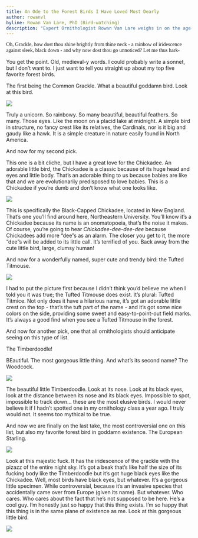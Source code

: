 ```yaml
---
title: An Ode to the Forest Birds I Have Loved Most Dearly
author: rowanvl
byline: Rowan Van Lare, PhD (Bird-watching)
description: "Expert Ornithologist Rowan Van Lare weighs in on the age-old question: What are your top five favorite birds?"
---
```


<p style="font-family: cursive">Oh, Grackle, how dost thou shine brightly from thine neck - a rainbow of iridescence against sleek, black down - and why now dost thou go unnoticed? Let me thus hark-</p>

You get the point. Old, medieval-y words. I could probably write a sonnet,
but I don’t want to. I just want to tell you straight up about my top five
favorite forest birds.

The first being the Common Grackle. What a beautiful goddamn bird. Look at this bird.

<img class="blog-image" src="/assets/static1/img/blog/birds/grackle.jpg">

Truly a unicorn. So rainbowy. So many beautiful, beautiful feathers.
So many. Those eyes. Like the moon on a placid lake at midnight.
A simple bird in structure, no fancy crest like its relatives, the
Cardinals, nor is it big and gaudy like a hawk. It is a simple creature
in nature easily found in North America.

And now for my second pick.

This one is a bit cliche, but I have a great love for the Chickadee.
An adorable little bird, the Chickadee is a classic because of its
huge head and eyes and little body. That’s an adorable thing to us
because babies are like that and we are evolutionarily predisposed to love babies. This is
 a Chickadee if you’re dumb and don’t know what one looks like.

<img class="blog-image" src="/assets/static1/img/blog/birds/chickadee.jpg">

This is specifically the Black-Capped Chickadee, located in New England. That’s one you’ll find around here, Northeastern University. You’ll know it’s a Chickadee because its name is an onomatopoeia, that’s the noise it makes. Of course, you’re going to hear *Chickadee-dee-dee-dee* because Chickadees add more “dee”s as an alarm. The closer you get to it, the more “dee”s will be added to its little call. It’s terrified of you. Back away from the cute little bird, large, clumsy human!

And now for a wonderfully named, super cute and trendy bird: the Tufted Titmouse.

<img class="blog-image" src="/assets/static1/img/blog/birds/titmouse.jpg">

I had to put the picture first because I didn’t think you’d believe me when I told you it was true; the Tufted Titmouse does exist. It’s plural: Tufted Titmice. Not only does it have a hilarious name, it’s got an adorable little crest on the top - that’s the tuft part of the name - and it’s got some nice colors on the side, providing some sweet and easy-to-point-out field marks. It’s always a good find when you see a Tufted Titmouse in the forest.

And now for another pick, one that all ornithologists should anticipate seeing on this type of list.

The Timberdoodle!

BEautiful. The most gorgeous little thing. And what’s its second name? The Woodcock.

<img class="blog-image" src="/assets/static1/img/blog/birds/timberdoodle.jpg">

The beautiful little Timberdoodle. Look at its nose. Look at its black eyes, look at the distance between its nose and its black eyes. Impossible to spot, impossible to track down… these are the most elusive birds. I would never believe it if I hadn’t spotted one in my ornithology class a year ago. I truly would not. It seems too mythical to be true.

And now we are finally on the last take, the most controversial one on this list, but also
 my favorite forest bird in goddamn existence. The European Starling.

<img class="blog-image" src="/assets/static1/img/blog/birds/starling.jpg">

Look at this majestic fuck. It has the iridescence of the grackle with the pizazz of the entire night sky. It’s got a beak that’s like half the size of its fucking body like the Timberdoodle but it’s got huge black eyes like the Chickadee. Well, most birds have black eyes, but whatever. It’s a gorgeous little specimen. While controversial, because it’s an invasive species that accidentally came over from Europe (given its name). But whatever. Who cares. Who cares about the fact that he’s not supposed to be here. He’s a cool guy. I’m honestly just so happy that this thing exists. I’m so happy that this thing is in the same plane of existence as me. Look at this gorgeous little bird.

<img class="blog-image" src="/assets/static1/img/blog/birds/starling.jpg">
